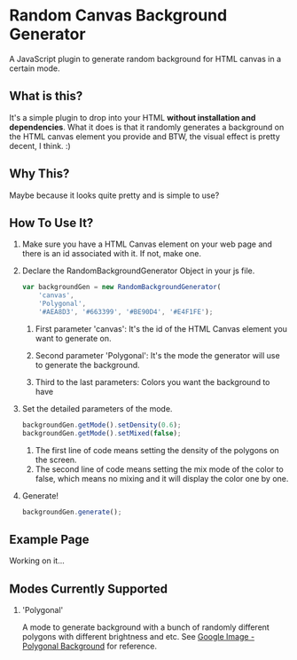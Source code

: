 # Random Canvas Background Generator

A JavaScript plugin to generate random background for HTML canvas in a certain mode.

## What is this?

It's a simple plugin to drop into your HTML **without installation and dependencies**. What it does is that it randomly generates a background on the HTML canvas element you provide and BTW, the visual effect is pretty decent, I think. :)

## Why This?

Maybe because it looks quite pretty and is simple to use?

## How To Use It?
1. Make sure you have a HTML Canvas element on your web page and there is an id associated with it. If not, make one.
2. Declare the RandomBackgroundGenerator Object in your js file.
    ```javascript
    var backgroundGen = new RandomBackgroundGenerator(
        'canvas', 
        'Polygonal',
        '#AEA8D3', '#663399', '#BE90D4', '#E4F1FE');
    ```
    1) First parameter 'canvas': It's the id of the HTML Canvas element you want to generate on.
    
    2) Second parameter 'Polygonal': It's the mode the generator will use to generate the background.
    
    3) Third to the last parameters: Colors you want the background to have

3. Set the detailed parameters of the mode.
    ```javascript
    backgroundGen.getMode().setDensity(0.6);
    backgroundGen.getMode().setMixed(false);
    ```
    1) The first line of code means setting the density of the polygons on the screen.
    2) The second line of code means setting the mix mode of the color to false, which means no mixing and it will display the color one by one.

4. Generate!
    ```javascript
    backgroundGen.generate();
    ```

## Example Page

Working on it...

## Modes Currently Supported

1. 'Polygonal'

    A mode to generate background with a bunch of randomly different polygons with different brightness and etc. See [Google Image - Polygonal Background](https://www.google.com/search?q=polygonal+background&newwindow=1&rlz=1C1CHWL_zh-CNCN678SG678&espv=2&biw=1366&bih=643&source=lnms&tbm=isch&sa=X&ved=0ahUKEwiWzJ_7qsHOAhVN62MKHUrJCiQQ_AUIBigB) for reference.

